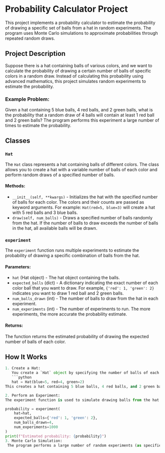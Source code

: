 # Probability Calculator Project

This project implements a probability calculator to estimate the probability of drawing a specific set of balls from a hat in random experiments. The program uses Monte Carlo simulations to approximate probabilities through repeated random draws.

## Project Description

Suppose there is a hat containing balls of various colors, and we want to calculate the probability of drawing a certain number of balls of specific colors in a random draw. Instead of calculating this probability using advanced mathematics, this project simulates random experiments to estimate the probability.

### Example Problem:
Given a hat containing 5 blue balls, 4 red balls, and 2 green balls, what is the probability that a random draw of 4 balls will contain at least 1 red ball and 2 green balls? The program performs this experiment a large number of times to estimate the probability.

## Classes

### `Hat`
The `Hat` class represents a hat containing balls of different colors. The class allows you to create a hat with a variable number of balls of each color and perform random draws of a specified number of balls.

#### Methods:
- `__init__(self, **kwargs)` - Initializes the hat with the specified number of balls for each color. The colors and their counts are passed as keyword arguments. For example: `Hat(red=5, blue=3)` will create a hat with 5 red balls and 3 blue balls.
- `draw(self, num_balls)` - Draws a specified number of balls randomly from the hat. If the number of balls to draw exceeds the number of balls in the hat, all available balls will be drawn.

### `experiment`
The `experiment` function runs multiple experiments to estimate the probability of drawing a specific combination of balls from the hat.

#### Parameters:
- `hat` (Hat object) - The hat object containing the balls.
- `expected_balls` (dict) - A dictionary indicating the exact number of each color ball that you want to draw. For example, `{'red': 1, 'green': 2}` indicates you want to draw 1 red ball and 2 green balls.
- `num_balls_drawn` (int) - The number of balls to draw from the hat in each experiment.
- `num_experiments` (int) - The number of experiments to run. The more experiments, the more accurate the probability estimate.

#### Returns:
The function returns the estimated probability of drawing the expected number of balls of each color.

## How It Works
```python
1. Create a Hat:
   You create a `Hat` object by specifying the number of balls of each color. For example:
   ```python
   hat = Hat(blue=5, red=4, green=2)
This creates a hat containing 5 blue balls, 4 red balls, and 2 green balls.

2. Perform an Experiment:
The experiment function is used to simulate drawing balls from the hat. For example, to estimate the probability of drawing at least 1 red ball and 2 green balls from the hat when drawing 4 balls:

probability = experiment(
    hat=hat,
    expected_balls={'red': 1, 'green': 2},
    num_balls_drawn=4,
    num_experiments=1000
)
print(f"Estimated probability: {probability}")
3. Monte Carlo Simulation:
 The program performs a large number of random experiments (as specified by num_experiments) and counts how many times the drawn balls meet the expected conditions. The probability is estimated as the ratio of successful experiments to the total number of experiments.

```


